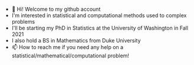 - 👋 Hi! Welcome to my github account
- I'm interested in statistical and computational methods used to complex problems
- I'll be starting my PhD in Statistics at the University of Washington in Fall 2021
- I also hold a BS in Mathematics from Duke University 
- 📫 How to reach me if you need any help on a statistical/mathematical/computational problem!

<!---
euresa/euresa is a ✨ special ✨ repository because its `README.md` (this file) appears on your GitHub profile.
You can click the Preview link to take a look at your changes.
--->
